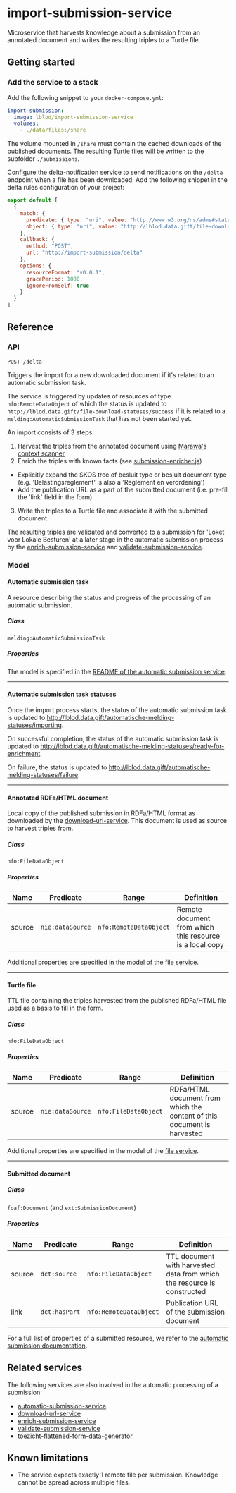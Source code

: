 # import-submission-service
Microservice that harvests knowledge about a submission from an annotated document and writes the resulting triples to a Turtle file.

## Getting started
### Add the service to a stack
Add the following snippet to your `docker-compose.yml`:

```yml
import-submission:
  image: lblod/import-submission-service
  volumes:
    - ./data/files:/share
```

The volume mounted in `/share` must contain the cached downloads of the published documents. The resulting Turtle files will be written to the subfolder `./submissions`.

Configure the delta-notification service to send notifications on the `/delta` endpoint when a file has been downloaded. Add the following snippet in the delta rules configuration of your project:

```javascript
export default [
  {
    match: {
      predicate: { type: "uri", value: "http://www.w3.org/ns/adms#status" },
      object: { type: "uri", value: "http://lblod.data.gift/file-download-statuses/success"
    },
    callback: {
      method: "POST",
      url: "http://import-submission/delta"
    },
    options: {
      resourceFormat: "v0.0.1",
      gracePeriod: 1000,
      ignoreFromSelf: true
    }
  }
]
```

## Reference
### API
```
POST /delta
```
Triggers the import for a new downloaded document if it's related to an automatic submission task.

The service is triggered by updates of resources of type `nfo:RemoteDataObject` of which the status is updated to `http://lblod.data.gift/file-download-statuses/success` if it is related to a `melding:AutomaticSubmissionTask` that has not been started yet.

An import consists of 3 steps:
1. Harvest the triples from the annotated document using [Marawa's context scanner](https://github.com/lblod/marawa)
2. Enrich the triples with known facts (see [submission-enricher.js](https://github.com/lblod/import-submission-service/blob/master/lib/submission-enricher.js))
  * Explicitly expand the SKOS tree of besluit type or besluit document type (e.g. 'Belastingsreglement' is also a 'Reglement en verordening')
  * Add the publication URL as a part of the submitted document (i.e. pre-fill the 'link' field in the form)
3. Write the triples to a Turtle file and associate it with the submitted document

The resulting triples are validated and converted to a submission for 'Loket voor Lokale Besturen' at a later stage in the automatic submission process by the [enrich-submission-service](https://github.com/lblod/enrich-submission-service) and [validate-submission-service](https://github.com/lblod/validate-submission-service).

### Model

#### Automatic submission task
A resource describing the status and progress of the processing of an automatic submission.

##### Class
`melding:AutomaticSubmissionTask`

##### Properties
The model is specified in the [README of the automatic submission service](https://github.com/lblod/automatic-submission-service#model).
___
#### Automatic submission task statuses
Once the import process starts, the status of the automatic submission task is updated to http://lblod.data.gift/automatische-melding-statuses/importing.

On successful completion, the status of the automatic submission task is updated to http://lblod.data.gift/automatische-melding-statuses/ready-for-enrichment.

On failure, the status is updated to http://lblod.data.gift/automatische-melding-statuses/failure.
___
#### Annotated RDFa/HTML document
Local copy of the published submission in RDFa/HTML format as downloaded by the [download-url-service](https://github.com/lblod/download-url-service). This document is used as source to harvest triples from.

##### Class
`nfo:FileDataObject`

##### Properties
| Name   | Predicate        | Range                  | Definition                                               |
|--------|------------------|------------------------|----------------------------------------------------------|
| source | `nie:dataSource` | `nfo:RemoteDataObject` | Remote document from which this resource is a local copy |

Additional properties are specified in the model of the [file service](https://github.com/mu-semtech/file-service#resources).
___
#### Turtle file
TTL file containing the triples harvested from the published RDFa/HTML file used as a basis to fill in the form.

##### Class
`nfo:FileDataObject`

##### Properties
| Name   | Predicate        | Range                | Definition                                                               |
|--------|------------------|----------------------|--------------------------------------------------------------------------|
| source | `nie:dataSource` | `nfo:FileDataObject` | RDFa/HTML document from which the content of this document is harvested  |

Additional properties are specified in the model of the [file service](https://github.com/mu-semtech/file-service#resources).
___
#### Submitted document
##### Class
`foaf:Document` (and `ext:SubmissionDocument`)

##### Properties
| Name   | Predicate     | Range                  | Definition                                                              |
|--------|---------------|------------------------|-------------------------------------------------------------------------|
| source | `dct:source`  | `nfo:FileDataObject`   | TTL document with harvested data from which the resource is constructed |
| link   | `dct:hasPart` | `nfo:RemoteDataObject` | Publication URL of the submission document                              |

For a full list of properties of a submitted resource, we refer to the [automatic submission documentation](https://lblod.github.io/pages-vendors/#/docs/submission-annotations).

## Related services
The following services are also involved in the automatic processing of a submission:
* [automatic-submission-service](https://github.com/lblod/automatic-submission-service)
* [download-url-service](https://github.com/lblod/download-url-service)
* [enrich-submission-service](https://github.com/lblod/enrich-submission-service)
* [validate-submission-service](https://github.com/lblod/validate-submission-service)
* [toezicht-flattened-form-data-generator](https://github.com/lblod/toezicht-flattened-form-data-generator)

## Known limitations
* The service expects exactly 1 remote file per submission. Knowledge cannot be spread across multiple files.
